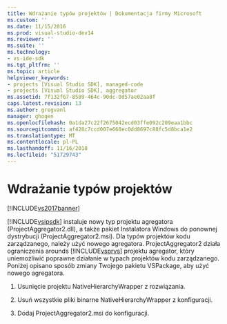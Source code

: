 ```yaml
---
title: Wdrażanie typów projektów | Dokumentacja firmy Microsoft
ms.custom: ''
ms.date: 11/15/2016
ms.prod: visual-studio-dev14
ms.reviewer: ''
ms.suite: ''
ms.technology:
- vs-ide-sdk
ms.tgt_pltfrm: ''
ms.topic: article
helpviewer_keywords:
- projects [Visual Studio SDK], managed-code
- projects [Visual Studio SDK], aggregator
ms.assetid: 7f132f67-8589-464c-90dc-0d57ae02aa8f
caps.latest.revision: 13
ms.author: gregvanl
manager: ghogen
ms.openlocfilehash: 0a1da27c22f2675042ecd03ffe092c209eaa1bbc
ms.sourcegitcommit: af428c7ccd007e668ec0dd8697c88fc5d8bca1e2
ms.translationtype: MT
ms.contentlocale: pl-PL
ms.lasthandoff: 11/16/2018
ms.locfileid: "51729743"
---
```

# <a name="deploying-project-types"></a>Wdrażanie typów projektów
[!INCLUDE[vs2017banner](../../includes/vs2017banner.md)]

[!INCLUDE[vsipsdk](../../includes/vsipsdk-md.md)] instaluje nowy typ projektu agregatora (ProjectAggregator2.dll), a także pakiet Instalatora Windows do ponownej dystrybucji (ProjectAggregator2.msi). Dla typów projektów kodu zarządzanego, należy użyć nowego agregatora. ProjectAggregator2 działa ograniczenia arounds [!INCLUDE[vsprvs](../../includes/vsprvs-md.md)] projektu agregator, który uniemożliwić poprawne działanie w typach projektów kodu zarządzanego. Poniżej opisano sposób zmiany Twojego pakietu VSPackage, aby użyć nowego agregatora.  
  
1.  Usunięcie projektu NativeHierarchyWrapper z rozwiązania.  
  
2.  Usuń wszystkie pliki binarne NativeHierarchyWrapper z konfiguracji.  
  
3.  Dodaj ProjectAggregator2.msi do konfiguracji.


